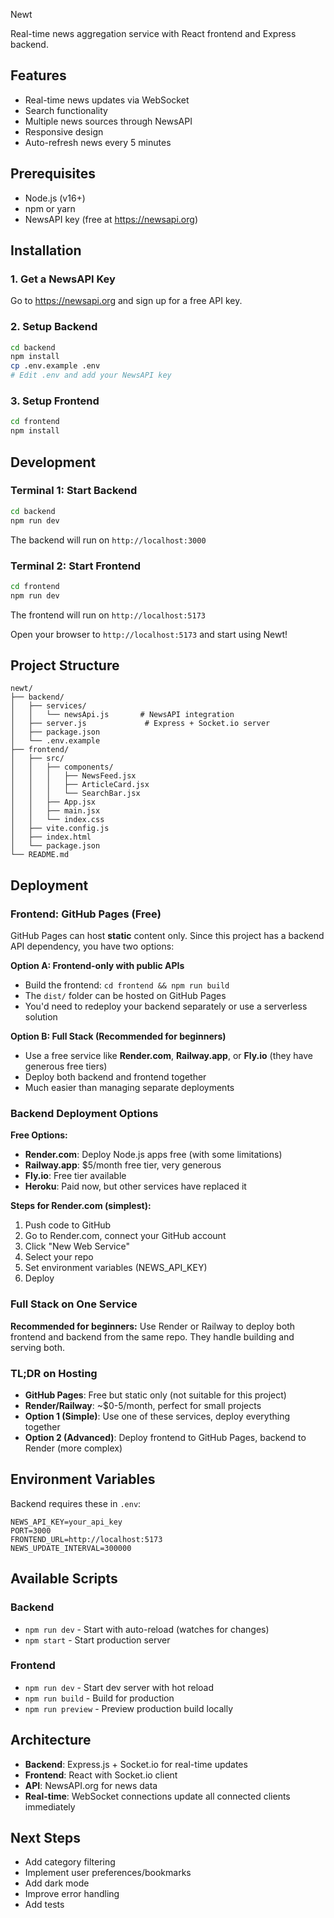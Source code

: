 Newt

Real-time news aggregation service with React frontend and Express backend.

## Features

- Real-time news updates via WebSocket
- Search functionality
- Multiple news sources through NewsAPI
- Responsive design
- Auto-refresh news every 5 minutes

## Prerequisites

- Node.js (v16+)
- npm or yarn
- NewsAPI key (free at https://newsapi.org)

## Installation

### 1. Get a NewsAPI Key

Go to https://newsapi.org and sign up for a free API key.

### 2. Setup Backend

```bash
cd backend
npm install
cp .env.example .env
# Edit .env and add your NewsAPI key
```

### 3. Setup Frontend

```bash
cd frontend
npm install
```

## Development

### Terminal 1: Start Backend

```bash
cd backend
npm run dev
```

The backend will run on `http://localhost:3000`

### Terminal 2: Start Frontend

```bash
cd frontend
npm run dev
```

The frontend will run on `http://localhost:5173`

Open your browser to `http://localhost:5173` and start using Newt!

## Project Structure

```
newt/
├── backend/
│   ├── services/
│   │   └── newsApi.js       # NewsAPI integration
│   ├── server.js             # Express + Socket.io server
│   ├── package.json
│   └── .env.example
├── frontend/
│   ├── src/
│   │   ├── components/
│   │   │   ├── NewsFeed.jsx
│   │   │   ├── ArticleCard.jsx
│   │   │   └── SearchBar.jsx
│   │   ├── App.jsx
│   │   ├── main.jsx
│   │   └── index.css
│   ├── vite.config.js
│   ├── index.html
│   └── package.json
└── README.md
```

## Deployment

### Frontend: GitHub Pages (Free)

GitHub Pages can host **static** content only. Since this project has a backend API dependency, you have two options:

**Option A: Frontend-only with public APIs**
- Build the frontend: `cd frontend && npm run build`
- The `dist/` folder can be hosted on GitHub Pages
- You'd need to redeploy your backend separately or use a serverless solution

**Option B: Full Stack (Recommended for beginners)**
- Use a free service like **Render.com**, **Railway.app**, or **Fly.io** (they have generous free tiers)
- Deploy both backend and frontend together
- Much easier than managing separate deployments

### Backend Deployment Options

**Free Options:**
- **Render.com**: Deploy Node.js apps free (with some limitations)
- **Railway.app**: $5/month free tier, very generous
- **Fly.io**: Free tier available
- **Heroku**: Paid now, but other services have replaced it

**Steps for Render.com (simplest):**

1. Push code to GitHub
2. Go to Render.com, connect your GitHub account
3. Click "New Web Service"
4. Select your repo
5. Set environment variables (NEWS_API_KEY)
6. Deploy

### Full Stack on One Service

**Recommended for beginners:** Use Render or Railway to deploy both frontend and backend from the same repo. They handle building and serving both.

### TL;DR on Hosting

- **GitHub Pages**: Free but static only (not suitable for this project)
- **Render/Railway**: ~$0-5/month, perfect for small projects
- **Option 1 (Simple)**: Use one of these services, deploy everything together
- **Option 2 (Advanced)**: Deploy frontend to GitHub Pages, backend to Render (more complex)

## Environment Variables

Backend requires these in `.env`:

```
NEWS_API_KEY=your_api_key
PORT=3000
FRONTEND_URL=http://localhost:5173
NEWS_UPDATE_INTERVAL=300000
```

## Available Scripts

### Backend

- `npm run dev` - Start with auto-reload (watches for changes)
- `npm start` - Start production server

### Frontend

- `npm run dev` - Start dev server with hot reload
- `npm run build` - Build for production
- `npm run preview` - Preview production build locally

## Architecture

- **Backend**: Express.js + Socket.io for real-time updates
- **Frontend**: React with Socket.io client
- **API**: NewsAPI.org for news data
- **Real-time**: WebSocket connections update all connected clients immediately

## Next Steps

- Add category filtering
- Implement user preferences/bookmarks
- Add dark mode
- Improve error handling
- Add tests
